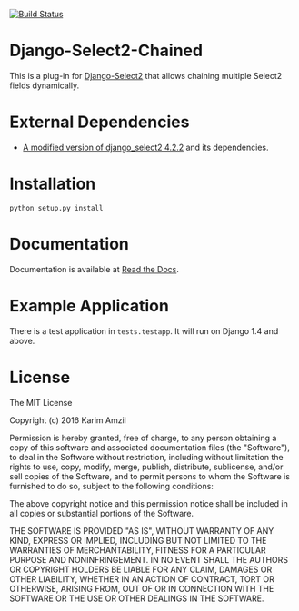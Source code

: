 [![Build Status](https://travis-ci.org/djkartsa/django-select2-chained.svg?branch=master)](https://travis-ci.org/djkartsa/django-select2-chained)

Django-Select2-Chained
==============

This is a plug-in for [Django-Select2](https://github.com/applegrew/django-select2) 
that allows chaining multiple Select2 fields dynamically.

External Dependencies
=====================

* [A modified version of django_select2 4.2.2](http://github.com/djkartsa/django-select2/tree/4.2.2-fix_for_inline_formsets)
 and its dependencies.

Installation
============

    python setup.py install


Documentation
=============

Documentation is available at [Read the Docs](http://django-select2-chained.readthedocs.org/).

Example Application
===================
There is a test application in ``tests.testapp``. It will run on Django 1.4 and above.

License
=======

The MIT License

Copyright (c) 2016 Karim Amzil

Permission is hereby granted, free of charge, to any person obtaining a copy
of this software and associated documentation files (the "Software"), to deal
in the Software without restriction, including without limitation the rights
to use, copy, modify, merge, publish, distribute, sublicense, and/or sell
copies of the Software, and to permit persons to whom the Software is
furnished to do so, subject to the following conditions:

The above copyright notice and this permission notice shall be included in
all copies or substantial portions of the Software.

THE SOFTWARE IS PROVIDED "AS IS", WITHOUT WARRANTY OF ANY KIND, EXPRESS OR
IMPLIED, INCLUDING BUT NOT LIMITED TO THE WARRANTIES OF MERCHANTABILITY,
FITNESS FOR A PARTICULAR PURPOSE AND NONINFRINGEMENT. IN NO EVENT SHALL THE
AUTHORS OR COPYRIGHT HOLDERS BE LIABLE FOR ANY CLAIM, DAMAGES OR OTHER
LIABILITY, WHETHER IN AN ACTION OF CONTRACT, TORT OR OTHERWISE, ARISING FROM,
OUT OF OR IN CONNECTION WITH THE SOFTWARE OR THE USE OR OTHER DEALINGS IN
THE SOFTWARE.